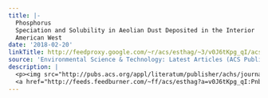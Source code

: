 ```yaml
---
title: |-
  Phosphorus
  Speciation and Solubility in Aeolian Dust Deposited in the Interior
  American West
date: '2018-02-20'
linkTitle: http://feedproxy.google.com/~r/acs/esthag/~3/v0J6tKpg_qI/acs.est.7b04729
source: 'Environmental Science & Technology: Latest Articles (ACS Publications)'
description: |
  <p><img src="http://pubs.acs.org/appl/literatum/publisher/achs/journals/content/esthag/0/esthag.ahead-of-print/acs.est.7b04729/20180220/images/medium/es-2017-047296_0007.gif" alt="TOC Graphic"/></p><div><cite>Environmental Science & Technology</cite></div><div>DOI: 10.1021/acs.est.7b04729</div><div class="feedflare">
  <a href="http://feeds.feedburner.com/~ff/acs/esthag?a=v0J6tKpg_qI:PnbI9dMAOvc:yIl2AUoC8zA"><img src="http://feeds.feedburner.com/~ff/acs/esthag?d=yIl2AUoC8zA" border="0"></img></a>
---
```

